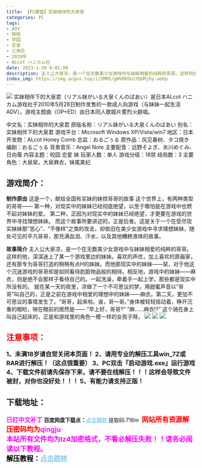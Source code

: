 ```yaml
---
title: 【PC硬盘】实妹相伴的大泉君
categories: PC
tags:
- ADV
- 妹妹
- 学园
- 恋爱
- 三角恋
- 2010年
- ALcot ハニカム社
date: 2023-1-30 8:01:00
description: 主人公大泉凉，是一个在无数美少女游戏中与妹妹相爱的纯粹的哥哥。这样的他，深深迷上了某一个游戏里边的妹妹。喜欢的声优，加上喜欢的原画家，还有那专为哥哥打造的稍稍有点H的妹妹。而他那现实中的妹妹——栞
index_img: https://img.acgus.top/i/SMMS/gWV8KOu1YQUMj6y.webp
---
```

![](https://img.acgus.top/i/SMMS/gWV8KOu1YQUMj6y.webp)
实妹相伴下的大泉君（リアル妹がいる大泉くんのばあい）是日本ALcot ハニカム游戏社于2010年5月28日制作发售的一款成人向游戏（与妹妹一起生活ADV）。游戏主题曲（OP+ED）由日本同人歌姬片雾烈火献唱。

中文名：实妹相伴的大泉君
原版名称：リアル妹がいる大泉くんのばあい
别名：实妹相伴下的大泉君
游戏平台：Microsoft Windows XP/Vista/win7
地区：日本
开发商：ALcot Honey Comb
总监：おるごぅる
原作品：风见春树、タコ焼き
编剧：おるごぅる
背景音乐：Angel Note
主要配音：远野そよぎ、氷川めぐみ、日向苺
内容主题：校园 恋爱 妹
玩家人数：单人
游戏分级：18禁
结局数：3
主要角色：大泉栞，大泉麻衣，妹尾美纪

## 游戏简介：
**制作原由**
这是一个，献给全国有实妹的妹控哥哥的故事
这个世界上，有两种类型的哥哥——
第一种，对现实中的妹妹已经彻底绝望，以至于哪怕是在游戏中也燃不起对妹妹的爱。
第二种，正因为对现实中的妹妹已经绝望，才更要在游戏的世界中寻找理想妹妹。
而这个故事所要讲述的，正是后者。这是关于一个在受尽现实妹妹那“恶心”、“不像样”之类的攻击，却依旧在美少女游戏中寻求理想妹妹，随处可见的平凡哥哥，那充满血泪、汗水，以及其他糟糕液体的故事。

**故事简介**
主人公大泉凉，是一个在无数美少女游戏中与妹妹相爱的纯粹的哥哥。这样的他，深深迷上了某一个游戏里边的妹妹。喜欢的声优，加上喜欢的原画家，还有那专为哥哥打造的稍稍有点H的妹妹。而他那现实中的妹妹——栞，对于他这个沉迷游戏的哥哥却是如同看待肮脏物品般的相待。相反地，游戏中的妹妹——麻衣，则是绝不会那样子看待自己的。一起洗澡，牵着手一起上学，那些都是现实中所没有的。
就在某一天的夜里，凉做了一个不可思议的梦。用甜蜜声音以“哥哥”叫自己的，正是之前在游戏中相爱的理想中的妹妹——麻衣。第二天，更加不可思议的事情发生了。“哥哥，起来啦。诶，哥～哥。”身体被轻轻摇动着，睁开沉重的眼睑，映在眼前的居然是——
”早上好，哥哥?“
“麻……麻衣!?”
这个骑在身上叫自己起床的，正是和游戏里的角色一模一样的女孩子呀。
![](https://img.acgus.top/i/SMMS/U1xF6yirc58fNMR.webp)
![](https://img.acgus.top/i/SMMS/Gkp2S34izoRI17y.webp)
![](https://img.acgus.top/i/SMMS/bnLw1VH6KcUyR43.webp)





## <font color=#FF0000 >注意事项：</font>
<font size=3><b>1、未满18岁请自觉关闭本页面！
2、请用专业的解压工具win_7Z或RAR进行解压！（这点很重要）
3、PC双击『启动游戏.exe』运行游戏
4、下载文件前请先保存下来，请不要在线解压！！！这样会导致文件被封，对你也没好处！！！
5、有能力请支持正版！</b></font>

## 下载地址：
<font color=#FF00FF size=3><b>已打中文补丁</b></font>
<b>百度网盘下载点：</b><a href="https://pan.baidu.com/s/1plmBlmaBgcarEDlsO2Bkeg?pwd=716m" style="color: #87CEEB;"><b>点击跳转</b></a> 提取码:716m
<a style="padding: 0" href="https://post.qingju.org/AD/"><img style="max-width:100%" src="https://img.acgus.top/i/2024/07/478f689b8021d8d499ab43d21acf137a.gif" alt=""></a>
<b><font color=#FF0000 size=4>网站所有资源解压密码均为</b></font><b><font color=#FF00FF size=4>qingju</font><font color=#FF0000 ></font></b><br><b><font color=#FF00FF size=4>本站所有文件均为lz4加密格式，不看必解压失败！！请务必阅读以下教程。</b></font><br><b><font color=#000 size=4>解压教程：</b><a href="https://post.qingju.org/tutorial/000/" style="color: #87CEEB;"><b>点击跳转</b></a>